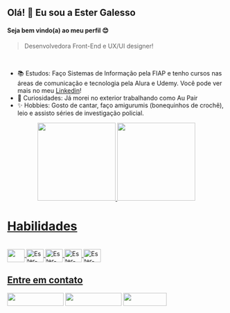 ## Olá! 👋 Eu sou a Ester Galesso
#### Seja bem vindo(a) ao meu perfil 😊

<blockquote>
Desenvolvedora Front-End e UX/UI designer! 
</blockquote>
<br>

- 📚 Estudos: Faço Sistemas de Informação pela FIAP e tenho cursos nas áreas de comunicação e tecnologia pela Alura e Udemy. Você pode ver mais no meu [Linkedin](https://www.linkedin.com/in/estergalesso/details/certifications)!
- 👀 Curiosidades: Já morei no exterior trabalhando como Au Pair
- ✨ Hobbies: Gosto de cantar, faço amigurumis (bonequinhos de crochê), leio e assisto séries de investigação policial.
<!--

- 🔭 I’m currently working on ...
- 🌱 I’m currently learning ...
- 👯 I’m looking to collaborate on ...
- 🤔 I’m looking for help with ...
- 💬 Ask me about ...
- 📫 How to reach me: ...
- 😄 Pronouns: ...
- ⚡ Fun fact: ...
-->
<div align="center">
  <a href="https://github.com/Galessoester">
  <img height="180em" src="https://github-readme-stats.vercel.app/api?username=Galessoester&show_icons=true&theme=dark&include_all_commits=true&count_private=true"/>
  <img height="180em" src="https://github-readme-stats.vercel.app/api/top-langs/?username=Galessoester&layout=compact&langs_count=7&theme=dark"/>
</div> 

# Habilidades
<div style="display: inline_block"><br>
  <img align="center" alt"Ester-HTML" height="30" width="40" src="https://cdn.jsdelivr.net/gh/devicons/devicon/icons/html5/html5-original.svg"/>
  <img align="center" alt="Ester-CSS" height="30" width="40" src="https://cdn.jsdelivr.net/gh/devicons/devicon/icons/css3/css3-original.svg"/>
  <img align="center" alt="Ester-Flutter" height="30" width="40" src="https://cdn.jsdelivr.net/gh/devicons/devicon/icons/flutter/flutter-original.svg"/>
  <img align="center" alt="Ester-VSCode" height="30" width="40" src="https://cdn.jsdelivr.net/gh/devicons/devicon/icons/vscode/vscode-original.svg"/>
  <img align="center" alt="Ester-Git" height="30" width="40" src="https://cdn.jsdelivr.net/gh/devicons/devicon/icons/git/git-original.svg"/>
</div>
  
  ## Entre em contato
<div>
  <a href="https://api.whatsapp.com/send?phone=5511995352804" target="_blank"><img height="30" width="130" src="https://img.shields.io/badge/WhatsApp-25D366?style=for-the-badge&logo=whatsapp&logoColor=white" target="_blank"></a>
  <a href="https://www.linkedin.com/in/galessoester/" target="_blank"><img height="30" width="130" src="https://img.shields.io/badge/LinkedIn-0077B5?style=for-the-badge&logo=linkedin&logoColor=white" target="_blank"></a>
  <a href="mailto:galessoester@gmail.com"><img height="30" width="100" src="https://img.shields.io/badge/Gmail-D14836?style=for-the-badge&logo=gmail&logoColor=white"></a>
</div>

